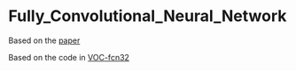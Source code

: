 # Fully_Convolutional_Neural_Network
Based on the [paper](https://arxiv.org/pdf/1411.4038.pdf)

Based on the code in [VOC-fcn32](https://github.com/shelhamer/fcn.berkeleyvision.org/blob/master/voc-fcn32s/net.py)
